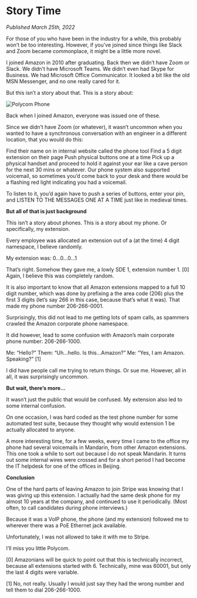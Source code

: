 Story Time
===

_Published March 25th, 2022_

For those of you who have been in the industry for a while, this probably won’t be too interesting. However, if you’ve joined since things like Slack and Zoom became commonplace, it might be a little more novel.
 
I joined Amazon in 2010 after graduating. Back then we didn’t have Zoom or Slack. We didn’t have Microsoft Teams. We didn’t even had Skype for Business. We had Microsoft Office Communicator. It looked a bit like the old MSN Messenger, and no one really cared for it.
 
But this isn’t a story about that. This is a story about:

![Polycom Phone](imgs/2022-03-25.jpg "Polycom Phone")

Back when I joined Amazon, everyone was issued one of these.
 
Since we didn’t have Zoom (or whatever), it wasn’t uncommon when you wanted to have a synchronous conversation with an engineer in a different location, that you would do this:
 
Find their name on in internal website called the phone tool
Find a 5 digit extension on their page
Push physical buttons one at a time
Pick up a physical handset and proceed to hold it against your ear like a cave person for the next 30 mins or whatever.
Our phone system also supported voicemail, so sometimes you’d come back to your desk and there would be a flashing red light indicating you had a voicemail.
 
To listen to it, you’d again have to push a series of buttons, enter your pin, and LISTEN TO THE MESSAGES ONE AT A TIME just like in medieval times.
 
**But all of that is just background**
 
This isn’t a story about phones. This is a story about my phone. Or specifically, my extension.
 
Every employee was allocated an extension out of a (at the time) 4 digit namespace, I believe randomly.  
 
My extension was: 0...0...0...1
 
That’s right. Somehow they gave me, a lowly SDE 1, extension number 1. [0] Again, I believe this was completely random. 
 
It is also important to know that all Amazon extensions mapped to a full 10 digit number, which was done by prefixing a the area code (206) plus the first 3 digits (let’s say 266 in this case, because that’s what it was). That made my phone number 206-266-0001. 
 
Surprisingly, this did not lead to me getting lots of spam calls, as spammers crawled the Amazon corporate phone namespace.
 
It did however, lead to some confusion with Amazon’s main corporate phone number: 206-266-1000. 
 
Me: “Hello?”
Them: “Uh…hello. Is this…Amazon?”
Me: “Yes, I am Amazon. Speaking?” [1]
 
I did have people call me trying to return things. Or sue me. However, all in all, it was surprisingly uncommon.
 
**But wait, there’s more…**
 
It wasn’t just the public that would be confused. My extension also led to some internal confusion.
 
On one occasion, I was hard coded as the test phone number for some automated test suite, because they thought why would extension 1 be actually allocated to anyone.
 
A more interesting time, for a few weeks, every time I came to the office my phone had several voicemails in Mandarin, from other Amazon extensions. This one took a while to sort out because I do not speak Mandarin. It turns out some internal wires were crossed and for a short period I had become the IT helpdesk for one of the offices in Beijing.
 
**Conclusion**
 
One of the hard parts of leaving Amazon to join Stripe was knowing that I was giving up this extension. I actually had the same desk phone for my almost 10 years at the company, and continued to use it periodically. (Most often, to call candidates during phone interviews.)
 
Because it was a VoIP phone, the phone (and my extension) followed me to wherever there was a PoE Ethernet jack available.
 
Unfortunately, I was not allowed to take it with me to Stripe. 
 
I’ll miss you little Polycom. 
 
[0] Amazonians will be quick to point out that this is technically incorrect, because all extensions started with 6. Technically, mine was 60001, but only the last 4 digits were variable. 

[1] No, not really. Usually I would just say they had the wrong number and tell them to dial 206-266-1000.